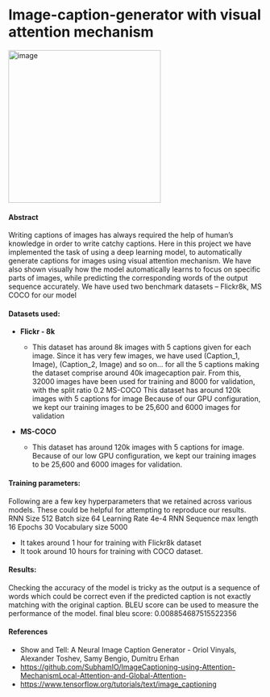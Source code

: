 # Image-caption-generator with visual attention mechanism
<img width="302" alt="image" src="https://user-images.githubusercontent.com/60562906/148676855-3a5a82d0-f55d-43b2-a83b-fce82721bbc9.png">

#### Abstract
Writing captions of images has always required the help of human’s knowledge in order to write catchy captions. Here in this project we have implemented the task of using a deep learning model, to automatically generate captions for images using visual attention mechanism. We have also shown visually how the model automatically learns to focus on specific parts of images, while predicting the corresponding words of the output sequence accurately. We have used two benchmark datasets – Flickr8k, MS COCO for our model

#### Datasets used:
* **Flickr - 8k**
  * This dataset has around 8k images with 5 captions given for each image. Since it has very few images, we have used (Caption_1, Image), (Caption_2, Image) and so on... for all the 5 captions making the dataset comprise around 40k imagecaption pair. From this, 32000 images have been used for training and 8000 for validation, with the split ratio 0.2
MS-COCO This dataset has around 120k images with 5 captions for image Because of our GPU configuration, we kept our training images to be 25,600 and 6000 images for validation

* **MS-COCO** 
  * This dataset has around 120k images with 5 captions for image. Because of our low GPU configuration, we kept our training images to be 25,600 and 6000 images for validation.

#### Training parameters:
Following are a few key hyperparameters that we retained across various models. These could be helpful for attempting to reproduce our results.
RNN Size 512
Batch size 64
Learning Rate 4e-4
RNN Sequence max
length 16
Epochs 30
Vocabulary size 5000

* It takes around 1 hour for training with Flickr8k dataset
* It took around 10 hours for training with COCO dataset.

#### Results:
Checking the accuracy of the model is tricky as the output is a sequence of words which could be correct even if the predicted caption is not exactly matching with the original caption. BLEU score can be used to measure the performance of the model.
final bleu score:  0.008854687515522356

#### References
* Show and Tell: A Neural Image Caption Generator - Oriol Vinyals, Alexander Toshev, Samy Bengio, Dumitru Erhan
* https://github.com/SubhamIO/ImageCaptioning-using-Attention-MechanismLocal-Attention-and-Global-Attention-
* https://www.tensorflow.org/tutorials/text/image_captioning
